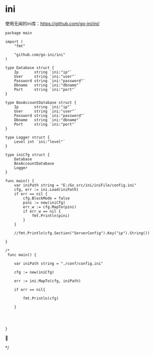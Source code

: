 # ini

使用无闻的ini库：[https:\/\/github.com\/go-ini\/ini\/](https://github.com/go-ini/ini/)

    package main

    import (
        "fmt"

        "github.com/go-ini/ini"
    )

    type Database struct {
        Ip       string `ini:"ip"`
        User     string `ini:"user"`
        Password string `ini:"password"`
        Dbname   string `ini:"dbname"`
        Port     string `ini:"port"`
    }

    type BoxAccountDatabase struct {
        Ip       string `ini:"ip"`
        User     string `ini:"user"`
        Password string `ini:"password"`
        Dbname   string `ini:"dbname"`
        Port     string `ini:"port"`
    }

    type Logger struct {
        Level int `ini:"level"`
    }

    type iniCfg struct {
        Database
        BoxAccountDatabase
        Logger
    }

    func main() {
        var iniPath string = "E:/Go_src/ini/iniFile/config.ini"
        cfg, err := ini.Load(iniPath)
        if err == nil {
            cfg.BlockMode = false
            pini := new(iniCfg)
            err_w := cfg.MapTo(pini)
            if err_w == nil {
                fmt.Println(pini)
            }
        }

        //fmt.Println(cfg.Section("ServerConfig").Key("ip").String())

    }

    /*
     func main() { 

```
    var iniPath string = "./conf/config.ini"
```

```
    cfg := new(iniCfg)
```

```
    err := ini.MapTo(cfg, iniPath)
```

```
    if err == nil{
```

```
        fmt.Println(cfg)
```

```
    }
```

```
   
```

```

```

```
}
```



\*\/


